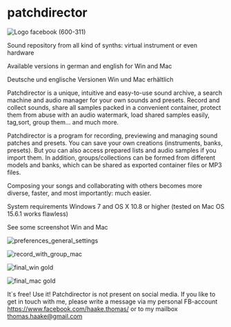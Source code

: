 # patchdirector
![Logo facebook (600-311)](https://github.com/notebynote/patchdirector/assets/22618863/879a9edf-3037-42d7-a7e0-bd77bff5dd69)

Sound repository from all kind of synths: virtual instrument or even hardware

Available versions in german and english for Win and Mac

Deutsche und englische Versionen Win und Mac erhältlich

Patchdirector is a unique, intuitive and easy-to-use sound archive, a search machine and audio manager for your own sounds and presets. 
Record and collect sounds, share all samples packed in a convenient container, protect them from abuse with an audio watermark, load shared samples easily, tag,sort, group them... and much more. 

Patchdirector is a program for recording, previewing and managing sound patches and presets. 
You can save your own creations (instruments, banks, presets). 
But you can also access prepared lists and audio samples if you import them.
In addition, groups/collections can be formed from different models and banks, which can be shared as exported container files or MP3 files.

Composing your songs and collaborating with others becomes more diverse, faster, and most importantly: much easier.

System requirements Windows 7 and OS X 10.8 or higher (tested on Mac OS 15.6.1 works flawless)

See some screenshot Win and Mac

![preferences_general_settings](https://github.com/notebynote/patchdirector/assets/22618863/ff8394f9-52da-4c81-b5f3-c4595d04bf61)

![record_with_group_mac](https://github.com/notebynote/patchdirector/assets/22618863/917e3fe4-c5f1-439a-acc9-425f4b242506)

![final_win gold](https://github.com/notebynote/patchdirector/assets/22618863/ecb95bb9-2d39-44a3-b2df-7cfd88dc4b05)

![final_mac gold](https://github.com/notebynote/patchdirector/assets/22618863/d275b3a1-58af-4944-8494-6f3448d71c0a)



It´s free! Use it!
Patchdirector is not present on social media.
If you like to get in touch with me, please write a message via my personal FB-account https://www.facebook.com/haake.thomas/
or to my mailbox thomas.haake@gmail.com
